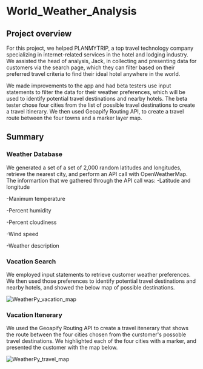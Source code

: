 # World_Weather_Analysis

## Project overview
For this project, we helped PLANMYTRIP, a top travel technology company specializing in internet-related services in the hotel and lodging industry. We assisted the head of analysis, Jack, in collecting and presenting data for customers via the search page, which they can filter based on their preferred travel criteria to find their ideal hotel anywhere in the world.

We made improvements to the app and had beta testers use input statements to filter the data for their weather preferences, which will be used to identify potential travel destinations and nearby hotels. The beta tester chose four cities from the list of possible travel destinations to create a travel itinerary. We then used Geoapify Routing API, to create a travel route between the four towns and a marker layer map.

## Summary

### Weather Database

We generated a set of a set of 2,000 random latitudes and longitudes, retrieve the nearest city, and perform an API call with OpenWeatherMap. The informartion that we gathered through the API call was:
-Latitude and longitude

-Maximum temperature

-Percent humidity

-Percent cloudiness

-Wind speed

-Weather description

### Vacation Search

We employed input statements to retrieve customer weather preferences. We then used those preferences to identify potential travel destinations and nearby hotels, and showed the below map of possible destinations.


![WeatherPy_vacation_map](https://user-images.githubusercontent.com/117063056/216284708-df125cd0-d6ca-4eac-a700-1910719a65ee.png)


### Vacation Itenerary

We used the Geoapify Routing API to create a travel itenerary that shows the route between the four cities chosen from the curstomer's possoble travel destinations. We highlighted each of the four cities with a marker, and presented the customer with the map below. 


![WeatherPy_travel_map](https://user-images.githubusercontent.com/117063056/216285473-c3c4b4ec-6f66-44fd-8ad8-45df65829fcf.png)


